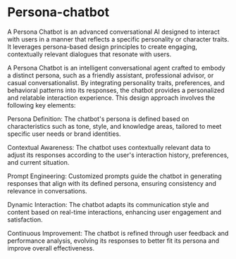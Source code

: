 # Persona-chatbot
A Persona Chatbot is an advanced conversational AI designed to interact with users in a manner that reflects a specific personality or character traits. It leverages persona-based design principles to create engaging, contextually relevant dialogues that resonate with users.




A Persona Chatbot is an intelligent conversational agent crafted to embody a distinct persona, such as a friendly assistant, professional advisor, or casual conversationalist. By integrating personality traits, preferences, and behavioral patterns into its responses, the chatbot provides a personalized and relatable interaction experience. This design approach involves the following key elements:

Persona Definition: The chatbot's persona is defined based on characteristics such as tone, style, and knowledge areas, tailored to meet specific user needs or brand identities.

Contextual Awareness: The chatbot uses contextually relevant data to adjust its responses according to the user's interaction history, preferences, and current situation.

Prompt Engineering: Customized prompts guide the chatbot in generating responses that align with its defined persona, ensuring consistency and relevance in conversations.

Dynamic Interaction: The chatbot adapts its communication style and content based on real-time interactions, enhancing user engagement and satisfaction.

Continuous Improvement: The chatbot is refined through user feedback and performance analysis, evolving its responses to better fit its persona and improve overall effectiveness.
